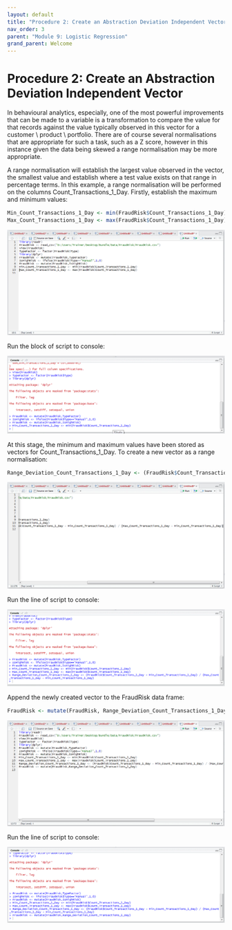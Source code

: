 ```yaml
---
layout: default
title: "Procedure 2: Create an Abstraction Deviation Independent Vector"
nav_order: 3
parent: "Module 9: Logistic Regression"
grand_parent: Welcome
---
```


# Procedure 2: Create an Abstraction Deviation Independent Vector

In behavioural analytics, especially, one of the most powerful improvements that can be made to a variable is a transformation to compare the value for that records against the value typically observed in this vector for a customer \ product \ portfolio.  There are of course several normalisations that are appropriate for such a task, such as a Z score, however in this instance given the data being skewed a range normalisation may be more appropriate.

A range normalisation will establish the largest value observed in the vector, the smallest value and establish where a test value exists on that range in percentage terms.  In this example, a range normalisation will be performed on the columns Count_Transactions_1_Day.  Firstly, establish the maximum and minimum values:

``` r
Min_Count_Transactions_1_Day <- min(FraudRisk$Count_Transactions_1_Day)
Max_Count_Transactions_1_Day <- max(FraudRisk$Count_Transactions_1_Day)
```

![img.png](img.png)

Run the block of script to console:

![img_1.png](img_1.png)

At this stage, the minimum and maximum values have been stored as vectors for Count_Transactions_1_Day.  To create a new vector as a range normalisation:

``` r
Range_Deviation_Count_Transactions_1_Day <- (FraudRisk$Count_Transactions_1_Day - Min_Count_Transactions_1_Day) / (Max_Count_Transactions_1_Day - Min_Count_Transactions_1_Day)
```

![img_2.png](img_2.png)

Run the line of script to console:

![img_3.png](img_3.png)

Append the newly created vector to the FraudRisk data frame:

``` r
FraudRisk <- mutate(FraudRisk, Range_Deviation_Count_Transactions_1_Day)
```

![img_4.png](img_4.png)

Run the line of script to console:

![img_5.png](img_5.png)